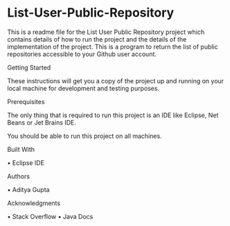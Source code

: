 # List-User-Public-Repository

This is a readme file for the List User Public Repository project which contains details of how to run the project and the details of the implementation of the project.
This is a program to return the list of public repositories accessible to your Github user account.

Getting Started

These instructions will get you a copy of the project up and running on your local machine for development and testing purposes. 

Prerequisites

The only thing that is required to run this project is an IDE like Eclipse, Net Beans or Jet Brains IDE. 

You should be able to run this project on all machines.

Built With

•	Eclipse IDE

Authors

•	Aditya Gupta 

Acknowledgments

•	Stack Overflow
•	Java Docs
